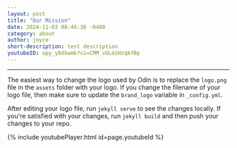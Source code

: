 ```yaml
---
layout: post
title: "Our Mission"
date: 2024-11-03 08:44:38 -0400
category: about
author: joyce
short-description: test description
youtubeID: opy_y0dkwmk?si=CMM_vULdiHzqkYBp
---
```


-----

The easiest way to change the logo used by Odin is to replace the `logo.png` file in the `assets` folder with your logo. If you change the filename of your logo file, then make sure to update the `brand_logo` variable in `_config.yml`.

After editing your logo file, run `jekyll serve` to see the changes locally. If you're satisfied with your changes, run `jekyll build` and then push your changes to your repo.

{% include youtubePlayer.html id=page.youtubeId %}
